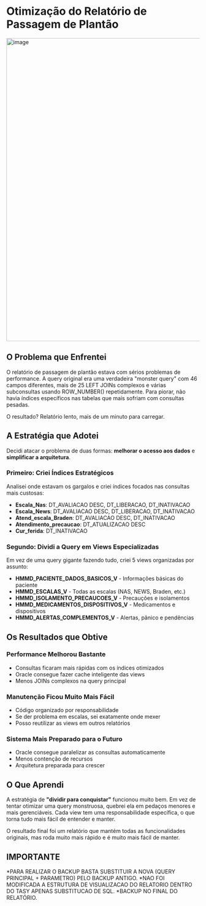 # Otimização do Relatório de Passagem de Plantão

<img width="1120" height="790" alt="image" src="https://github.com/user-attachments/assets/8d99d693-3f79-46ee-b23d-e31e86d618d1" />

## O Problema que Enfrentei

O relatório de passagem de plantão estava com sérios problemas de performance. A query original era uma verdadeira "monster query" com 46 campos diferentes, mais de 25 LEFT JOINs complexos e várias subconsultas usando ROW_NUMBER() repetidamente. Para piorar, não havia índices específicos nas tabelas que mais sofriam com consultas pesadas.

O resultado? Relatório lento, mais de um minuto para carregar.

## A Estratégia que Adotei

Decidi atacar o problema de duas formas: **melhorar o acesso aos dados** e **simplificar a arquitetura**.

### Primeiro: Criei Índices Estratégicos

Analisei onde estavam os gargalos e criei índices focados nas consultas mais custosas:

- **Escala_Nas**: DT_AVALIACAO DESC, DT_LIBERACAO, DT_INATIVACAO
- **Escala_News**: DT_AVALIACAO DESC, DT_LIBERACAO, DT_INATIVACAO
- **Atend_escala_Braden**: DT_AVALIACAO DESC, DT_INATIVACAO
- **Atendimento_precaucao**: DT_ATUALIZACAO DESC
- **Cur_ferida**: DT_INATIVACAO

### Segundo: Dividi a Query em Views Especializadas

Em vez de uma query gigante fazendo tudo, criei 5 views organizadas por assunto:

- **HMMD_PACIENTE_DADOS_BASICOS_V** - Informações básicas do paciente
- **HMMD_ESCALAS_V** - Todas as escalas (NAS, NEWS, Braden, etc.)
- **HMMD_ISOLAMENTO_PRECAUCOES_V** - Precauções e isolamentos
- **HMMD_MEDICAMENTOS_DISPOSITIVOS_V** - Medicamentos e dispositivos
- **HMMD_ALERTAS_COMPLEMENTOS_V** - Alertas, pânico e pendências

## Os Resultados que Obtive

### Performance Melhorou Bastante

- Consultas ficaram mais rápidas com os índices otimizados
- Oracle consegue fazer cache inteligente das views
- Menos JOINs complexos na query principal

### Manutenção Ficou Muito Mais Fácil

- Código organizado por responsabilidade
- Se der problema em escalas, sei exatamente onde mexer
- Posso reutilizar as views em outros relatórios

### Sistema Mais Preparado para o Futuro

- Oracle consegue paralelizar as consultas automaticamente
- Menos contenção de recursos
- Arquitetura preparada para crescer

## O Que Aprendi

A estratégia de **"dividir para conquistar"** funcionou muito bem. Em vez de tentar otimizar uma query monstruosa, quebrei ela em pedaços menores e mais gerenciáveis. Cada view tem uma responsabilidade específica, o que torna tudo mais fácil de entender e manter.

O resultado final foi um relatório que mantém todas as funcionalidades originais, mas roda muito mais rápido e é muito mais fácil de manter.

## IMPORTANTE

*PARA REALIZAR O BACKUP BASTA SUBSTITUIR A NOVA (QUERY PRINCIPAL + PARAMETRO) PELO BACKUP ANTIGO.
*NAO FOI MODIFICADA A ESTRUTURA DE VISUALIZACAO DO RELATORIO DENTRO DO TASY APENAS SUBSTITUCAO DE SQL.
\*BACKUP NO FINAL DO RELATÓRIO.

